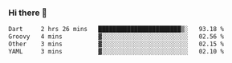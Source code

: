 ### Hi there 👋

<!--START_SECTION:waka-->

```txt
Dart     2 hrs 26 mins   ███████████████████████▒░   93.18 %
Groovy   4 mins          ▓░░░░░░░░░░░░░░░░░░░░░░░░   02.56 %
Other    3 mins          ▓░░░░░░░░░░░░░░░░░░░░░░░░   02.15 %
YAML     3 mins          ▓░░░░░░░░░░░░░░░░░░░░░░░░   02.10 %
```

<!--END_SECTION:waka-->


<!--
**AnkelMauCastillo/AnkelMauCastillo** is a ✨ _special_ ✨ repository because its `README.md` (this file) appears on your GitHub profile.

Here are some ideas to get you started:

- 🔭 I’m currently working on ...
- 🌱 I’m currently learning ...
- 👯 I’m looking to collaborate on ...
- 🤔 I’m looking for help with ...
- 💬 Ask me about ...
- 📫 How to reach me: ...
- 😄 Pronouns: ...
- ⚡ Fun fact: ...
-->
